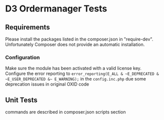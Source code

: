 # D3 Ordermanager Tests

## Requirements

Please install the packages listed in the composer.json in "require-dev". Unfortunately Composer does not provide an automatic installation.

### Configuration

Make sure the module has been activated with a valid license key.
Configure the error reporting to `error_reporting(E_ALL & ~E_DEPRECATED & ~E_USER_DEPRECATED &~ E_WARNING);` in the `config.inc.php` due some deprecation issues in original OXID code

## Unit Tests

commands are described in composer.json scripts section
